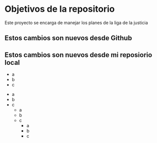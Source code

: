 # Objetivos de la repositorio

Este proyecto se encarga de manejar los planes de la liga de la justicia

## Estos cambios son nuevos desde Github
## Estos cambios son nuevos desde mi reposiorio local

- a
- b
- c

* a
* b
* c
    * a
    * b
    * c
       * a
       * b
       * c





